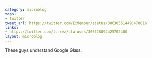 ```yaml
---
category: microblog
tags:
- twitter
tweet_url: https://twitter.com/ExMember/status/306305514491478016
links:
- https://twitter.com/torrez/statuses/305028094425702400
layout: microblog
---
```

These guys understand Google Glass.
